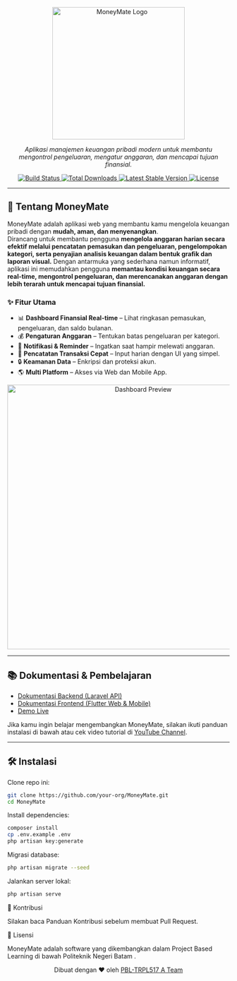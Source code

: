 <p align="center">
  <a href="https://MoneyMate.app" target="_blank">
    <img src="https://raw.githubusercontent.com/your-org/MoneyMate/main/docs/assets/logo.png" width="300" alt="MoneyMate Logo">
  </a>
</p>

<p align="center">
  <em>Aplikasi manajemen keuangan pribadi modern untuk membantu mengontrol pengeluaran, mengatur anggaran, dan mencapai tujuan finansial.</em>
</p>

<p align="center">
  <a href="https://github.com/your-org/MoneyMate/actions">
    <img src="https://github.com/your-org/MoneyMate/workflows/tests/badge.svg" alt="Build Status">
  </a>
  <a href="https://packagist.org/packages/your-org/MoneyMate">
    <img src="https://img.shields.io/packagist/dt/your-org/MoneyMate" alt="Total Downloads">
  </a>
  <a href="https://packagist.org/packages/your-org/MoneyMate">
    <img src="https://img.shields.io/packagist/v/your-org/MoneyMate" alt="Latest Stable Version">
  </a>
  <a href="https://opensource.org/licenses/MIT">
    <img src="https://img.shields.io/badge/license-MIT-blue.svg" alt="License">
  </a>
</p>

---

## 🚀 Tentang MoneyMate

MoneyMate adalah aplikasi web yang membantu kamu mengelola keuangan pribadi dengan **mudah, aman, dan menyenangkan**.  
Dirancang untuk membantu pengguna **mengelola anggaran harian secara efektif melalui pencatatan pemasukan dan pengeluaran, pengelompokan kategori, serta penyajian analisis keuangan dalam bentuk grafik dan laporan visual.** Dengan antarmuka yang sederhana namun informatif, aplikasi ini memudahkan pengguna **memantau kondisi keuangan secara real-time, mengontrol pengeluaran, dan merencanakan anggaran dengan lebih terarah untuk mencapai tujuan finansial.**  

### ✨ Fitur Utama
- 📊 **Dashboard Finansial Real-time** – Lihat ringkasan pemasukan, pengeluaran, dan saldo bulanan.
- 💰 **Pengaturan Anggaran** – Tentukan batas pengeluaran per kategori.
- 🔔 **Notifikasi & Reminder** – Ingatkan saat hampir melewati anggaran.
- 🧾 **Pencatatan Transaksi Cepat** – Input harian dengan UI yang simpel.
- 🔒 **Keamanan Data** – Enkripsi dan proteksi akun.
- 🌎 **Multi Platform** – Akses via Web dan Mobile App.

<p align="center">
  <img src="https://raw.githubusercontent.com/your-org/MoneyMate/main/docs/assets/landing.png" width="600" alt="Dashboard Preview">
</p>

---

## 📚 Dokumentasi & Pembelajaran

- [Dokumentasi Backend (Laravel API)](https://MoneyMate.app/docs/backend)  
- [Dokumentasi Frontend (Flutter Web & Mobile)](https://MoneyMate.app/docs/frontend)  
- [Demo Live](https://MoneyMate.app/demo)  

Jika kamu ingin belajar mengembangkan MoneyMate, silakan ikuti panduan instalasi di bawah atau cek video tutorial di [YouTube Channel](https://youtube.com/yourchannel).

---

## 🛠️ Instalasi

Clone repo ini:

```bash
git clone https://github.com/your-org/MoneyMate.git
cd MoneyMate
```

Install dependencies:

```bash
composer install
cp .env.example .env
php artisan key:generate
```

Migrasi database:

```bash
php artisan migrate --seed
```

Jalankan server lokal:

```bash
php artisan serve
```

🤝 Kontribusi

Silakan baca Panduan Kontribusi
 sebelum membuat Pull Request.

📜 Lisensi

MoneyMate adalah software yang dikembangkan dalam Project Based Learning di bawah Politeknik Negeri Batam
.



<p align="center"> Dibuat dengan ❤️ oleh <a href="https://github.com/your-org">PBL-TRPL517 A Team</a> </p> 